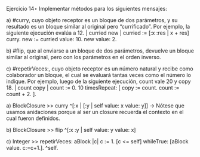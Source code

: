 Ejercicio 14⋆
Implementar métodos para los siguientes mensajes:

a) #curry, cuyo objeto receptor es un bloque de dos parámetros, y su resultado es un bloque similar al
original pero “currificado”.
Por ejemplo, la siguiente ejecución evalúa a 12.
    | curried new |
    curried := [:x :res | x + res] curry.
    new := curried value: 10.
    new value: 2.

b) #flip, que al enviarse a un bloque de dos parámetros, devuelve un bloque similar al original, pero con
los parámetros en el orden inverso.

c) #repetirVeces:, cuyo objeto receptor es un número natural y recibe como colaborador un bloque, el
cual se evaluará tantas veces como el número lo indique.
Por ejemplo, luego de la siguiente ejecución, count vale 20 y copy 18.
    | count copy |
    count := 0.
    10 timesRepeat: [
        copy := count.
        count := count + 2.
    ].


a) BlockClosure >> curry
   ^[:x | [:y | self value: x value: y]] -> Nótese que usamos anidaciones porque al ser un closure recuerda el contexto en el cual fueron definidos.

b) BlockClosure >> flip
   ^[:x :y | self value: y value: x]

c) Integer >> repetirVeces: aBlock
    |c|
    c := 1.
    [c <= self] whileTrue: [aBlock value. c:=c+1.].
    ^self.
